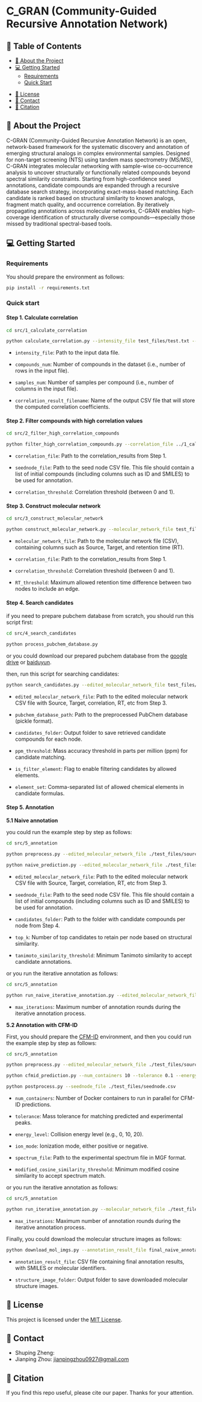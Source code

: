 # C_GRAN (Community-Guided Recursive Annotation Network)

##  📗 Table of Contents

- [📖 About the Project](#about-project)
- [💻 Getting Started](#getting-started)
  - [Requirements](#requirements)
  - [Quick Start](#quick-start)
  <!-- - [Install](#install) -->
  <!-- - [Usage](#usage) -->
  <!-- - [Run tests](#run-tests) -->
  <!-- - [Deployment](#deployment) -->
<!-- - [🤝 Contributing](#contributing) -->
- [📝 License](#license)
- [👥 Contact](#contact)
- [🔗 Citation](#citation)
<!-- - [🙏 Acknowledgements](#acknowledgements) -->

## 📖 About the Project <a name="about-project"></a>
C-GRAN (Community-Guided Recursive Annotation Network) is an open, network-based framework for the systematic discovery and annotation of emerging structural analogs in complex environmental samples. Designed for non-target screening (NTS) using tandem mass spectrometry (MS/MS), C-GRAN integrates molecular networking with sample-wise co-occurrence analysis to uncover structurally or functionally related compounds beyond spectral similarity constraints. Starting from high-confidence seed annotations, candidate compounds are expanded through a recursive database search strategy, incorporating exact-mass-based matching. Each candidate is ranked based on structural similarity to known analogs, fragment match quality, and occurrence correlation. By iteratively propagating annotations across molecular networks, C-GRAN enables high-coverage identification of structurally diverse compounds—especially those missed by traditional spectral-based tools. 

## 💻 Getting Started <a name="getting-started"></a>


### Requirements <a name="requirements"></a>

You should prepare the environment as follows:
```sh
pip install -r requirements.txt
```

### Quick start <a name="quick-start"></a>

#### Step 1. Calculate correlation

```sh
cd src/1_calculate_correlation

python calculate_correlation.py --intensity_file test_files/test.txt --compounds_num 14 --samples_num 98 --correlation_result_filename correlation_results.csv
```

- `intensity_file`: Path to the input data file. 

- `compounds_num`: Number of compounds in the dataset (i.e., number of rows in the input file).

- `samples_num`: Number of samples per compound (i.e., number of columns in the input file).

- `correlation_result_filename`: Name of the output CSV file that will store the computed correlation coefficients.


#### Step 2. Filter compounds with high correlation values

```sh
cd src/2_filter_high_correlation_compounds

python filter_high_correlation_compounds.py --correlation_file ../1_calculate_correlation/correlation_results.csv --seednode_file test_files/seednode.csv --correlation_threshold 0.7
```

- `correlation_file`: Path to the correlation_results from Step 1.

- `seednode_file`: Path to the seed node CSV file. This file should contain a list of initial compounds (including columns such as ID and SMILES) to be used for annotation.

- `correlation_threshold`: Correlation threshold (between 0 and 1).

#### Step 3. Construct molecular network

```sh
cd src/3_construct_molecular_network

python construct_molecular_network.py --molecular_network_file test_files/source_target.csv --correlation_file ../1_calculate_correlation/correlation_results.csv --correlation_threshold 0.7 --RT_threshold 0.01
```

- `molecular_network_file`: Path to the molecular network file (CSV), containing columns such as Source, Target, and retention time (RT).

- `correlation_file`: Path to the correlation_results from Step 1.

- `correlation_threshold`: Correlation threshold (between 0 and 1).

- `RT_threshold`: Maximum allowed retention time difference between two nodes to include an edge.

#### Step 4. Search candidates

if you need to prepare pubchem database from scratch, you should run this script first:
```sh
cd src/4_search_candidates

python process_pubchem_database.py
```
or you could download our prepared pubchem database from the [google drive](https://drive.google.com/file/d/17Qmie31AWyOmBy-D1hfhvRoRn2VmdQuC/view?usp=drive_link) or [baiduyun](https://pan.baidu.com/s/1SlKP6dTYZhWI0A5Q3_7thw?pwd=e9dq).

then, run this script for searching candidates:
```sh
python search_candidates.py --edited_molecular_network_file test_files/source_target_cor_edit.csv --pubchem_database_path ./pubchem_database.pk --candidates_folder ./candidates/ --ppm_threshold 2 --is_filter_element --element_set 'C,H,O,N,P,S,F,Cl,Br,I'
```

- `edited_molecular_network_file`: Path to the edited molecular network CSV file with Source, Target, correlation, RT, etc from Step 3.

- `pubchem_database_path`: Path to the preprocessed PubChem database (pickle format).

- `candidates_folder`: Output folder to save retrieved candidate compounds for each node.

- `ppm_threshold`: Mass accuracy threshold in parts per million (ppm) for candidate matching.

- `is_filter_element`: Flag to enable filtering candidates by allowed elements.

- `element_set`: Comma-separated list of allowed chemical elements in candidate formulas.

#### Step 5. Annotation

**5.1 Naive annotation**

you could run the example step by step as follows:

```sh
cd src/5_annotation

python preprocess.py --edited_molecular_network_file ./test_files/source_target_cor_edit.csv --seednode_file ./test_files/seednode.csv --candidates_folder ../4_search_candidates/candidates --top_k 10

python naive_prediction.py --edited_molecular_network_file ./test_files/source_target_cor_edit.csv --seednode_file ./test_files/seednode.csv --tanimoto_similarity_threshold 0.5
```

- `edited_molecular_network_file`: Path to the edited molecular network CSV file with Source, Target, correlation, RT, etc from Step 3.

- `seednode_file`: Path to the seed node CSV file. This file should contain a list of initial compounds (including columns such as ID and SMILES) to be used for annotation.

- `candidates_folder`: Path to the folder with candidate compounds per node from Step 4.

- `top_k`: Number of top candidates to retain per node based on structural similarity.

- `tanimoto_similarity_threshold`: Minimum Tanimoto similarity to accept candidate annotations.

or you run the iterative annotation as follows:

```sh
cd src/5_annotation

python run_naive_iterative_annotation.py --edited_molecular_network_file ./test_files/source_target_cor_edit.csv --seednode_file ./test_files/seednode.csv --candidates_folder ../4_search_candidates/candidates --tanimoto_similarity_threshold 0.5 --max_iterations 100 --top_k 10
```

- `max_iterations`: Maximum number of annotation rounds during the iterative annotation process.

**5.2 Annotation with CFM-ID**

First, you should prepare the [CFM-ID](https://hub.docker.com/r/wishartlab/cfmid) environment, and then you could run the example step by step as follows:

```sh
cd src/5_annotation

python preprocess.py --edited_molecular_network_file ./test_files/source_target_cor_edit.csv --seednode_file ./test_files/seednode.csv --candidates_folder ../4_search_candidates/candidates --top_k 10

python cfmid_prediction.py --num_containers 10 --tolerance 0.1 --energy_level 0 --ion_mode positive --spectrum_file ./test_files/compounds_spectrum.mgf --modified_cosine_similarity_threshold 0.7

python postprocess.py --seednode_file ./test_files/seednode.csv 
```

- `num_containers`: Number of Docker containers to run in parallel for CFM-ID predictions.

- `tolerance`: Mass tolerance for matching predicted and experimental peaks.

- `energy_level`: Collision energy level (e.g., 0, 10, 20).

- `ion_mode`: Ionization mode, either positive or negative.

- `spectrum_file`: Path to the experimental spectrum file in MGF format.

- `modified_cosine_similarity_threshold`: Minimum modified cosine similarity to accept spectrum match.

or you run the iterative annotation as follows:

```sh
cd src/5_annotation

python run_iterative_annotation.py --molecular_network_file ./test_files/source_target_cor_edit.csv --seednode_file ./test_files/seednode.csv --candidates_folder ../4_search_candidates/candidates --num_containers 10 --tolerance 0.1 --energy_level 0 --ion_mode positive --modified_cosine_similarity_threshold 0.5 --spectrum_file ./test_files/compounds_spectrum.mgf --max_iterations 100 --top_k 10
```

- `max_iterations`: Maximum number of annotation rounds during the iterative annotation process.

Finally, you could download the molecular structure images as follows:

```sh
python download_mol_imgs.py --annotation_result_file final_naive_annotation_results.csv --structure_image_folder naive_mol_imgs/
```

- `annotation_result_file`: CSV file containing final annotation results, with SMILES or molecular identifiers.

- `structure_image_folder`: Output folder to save downloaded molecular structure images.



<!-- <p align="right">(<a href="#readme-top">back to top</a>)</p> -->


## 📝 License <a name="license"></a>

This project is licensed under the [MIT License](LICENSE).

<!-- <p align="right">(<a href="#readme-top">back to top</a>)</p> -->



## 👥 Contact <a name="contact"></a>

- Shuping Zheng: 
- Jianping Zhou: jianpingzhou0927@gmail.com


<!-- <p align="right">(<a href="#readme-top">back to top</a>)</p> -->


## 🔗 Citation <a name="citation"></a>

If you find this repo useful, please cite our paper. Thanks for your attention.

<!-- ```
@inproceedings{zhou2024mtsci,
  title={MTSCI: A Conditional Diffusion Model for Multivariate Time Series Consistent Imputation},
  author={Zhou, Jianping and Li, Junhao and Zheng, Guanjie and Wang, Xinbing and Zhou, Chenghu},
  booktitle={Proceedings of the 33rd ACM International Conference on Information and Knowledge Management},
  pages={3474--3483},
  year={2024}
}
``` -->